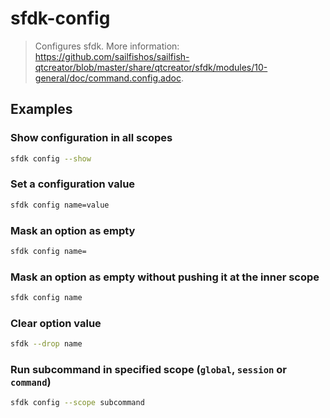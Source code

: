 # sfdk-config

> Configures sfdk. More information: <https://github.com/sailfishos/sailfish-qtcreator/blob/master/share/qtcreator/sfdk/modules/10-general/doc/command.config.adoc>.

## Examples

### Show configuration in all scopes

```bash
sfdk config --show
```

### Set a configuration value

```bash
sfdk config name=value
```

### Mask an option as empty

```bash
sfdk config name=
```

### Mask an option as empty without pushing it at the inner scope

```bash
sfdk config name
```

### Clear option value

```bash
sfdk --drop name
```

### Run subcommand in specified scope (`global`, `session` or `command`)

```bash
sfdk config --scope subcommand
```
